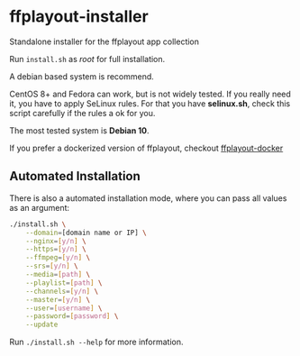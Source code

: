 # ffplayout-installer
Standalone installer for the ffplayout app collection

Run `install.sh` as *root* for full installation.

A debian based system is recommend.

CentOS 8+ and Fedora can work, but is not widely tested. If you really need it, you have to apply SeLinux rules. For that you have **selinux.sh**, check this script carefully if the rules a ok for you.

The most tested system is **Debian 10**.

If you prefer a dockerized version of ffplayout, checkout [ffplayout-docker](https://github.com/ffplayout/ffplayout-docker)

## Automated Installation
There is also a automated installation mode, where you can pass all values as an argument:

```bash
./install.sh \
    --domain=[domain name or IP] \
    --nginx=[y/n] \
    --https=[y/n] \
    --ffmpeg=[y/n] \
    --srs=[y/n] \
    --media=[path] \
    --playlist=[path] \
    --channels=[y/n] \
    --master=[y/n] \
    --user=[username] \
    --password=[password] \
    --update
```

Run `./install.sh --help` for more information.

